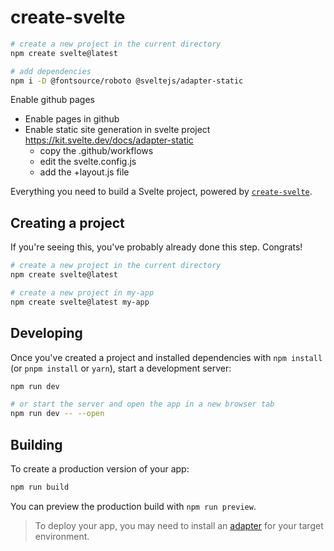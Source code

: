 # create-svelte

```bash
# create a new project in the current directory
npm create svelte@latest

# add dependencies
npm i -D @fontsource/roboto @sveltejs/adapter-static
```

Enable github pages
- Enable pages in github
- Enable static site generation in svelte project https://kit.svelte.dev/docs/adapter-static
  - copy the .github/workflows
  - edit the svelte.config.js
  - add the +layout.js file

Everything you need to build a Svelte project, powered by [`create-svelte`](https://github.com/sveltejs/kit/tree/main/packages/create-svelte).

## Creating a project

If you're seeing this, you've probably already done this step. Congrats!

```bash
# create a new project in the current directory
npm create svelte@latest

# create a new project in my-app
npm create svelte@latest my-app
```

## Developing

Once you've created a project and installed dependencies with `npm install` (or `pnpm install` or `yarn`), start a development server:

```bash
npm run dev

# or start the server and open the app in a new browser tab
npm run dev -- --open
```

## Building

To create a production version of your app:

```bash
npm run build
```

You can preview the production build with `npm run preview`.

> To deploy your app, you may need to install an [adapter](https://kit.svelte.dev/docs/adapters) for your target environment.
